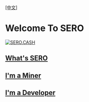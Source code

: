 [[中文]](/index-zh.html)

# **Welcome To SERO**

[![SERO.CASH](https://upload-images.jianshu.io/upload_images/277023-0ddf4037f8723b42.png?imageMogr2/auto-orient/strip%7CimageView2/2/w/600)](https://www.youtube.com/watch?v=UNG2boG49Io)

## [What's SERO](/en/index.html?file=home=Home)



## [I'm a Miner](/en/index.html?file=Start/mined-in-the-mine-pool)



## [I'm a Developer](/en/index.html?file=Tutorial/principle-of-anonymous-token)

